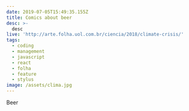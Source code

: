 ```yaml
---
date: 2019-07-05T15:49:35.155Z
title: Comics about beer
desc: >-
  desc
live: 'http://arte.folha.uol.com.br/ciencia/2018/climate-crisis/'
tags:
  - coding
  - management
  - javascript
  - react
  - folha
  - feature
  - stylus
image: /assets/clima.jpg
---
```


Beer